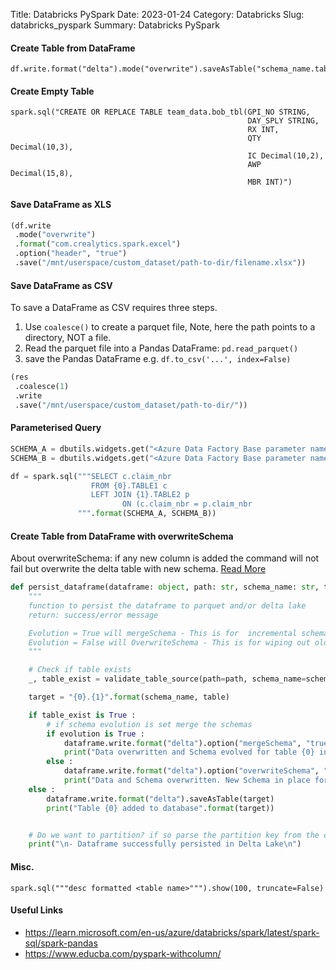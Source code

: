 Title: Databricks PySpark
Date: 2023-01-24
Category: Databricks
Slug: databricks_pyspark
Summary: Databricks PySpark


#### Create Table from DataFrame
```
df.write.format("delta").mode("overwrite").saveAsTable("schema_name.table_name")
```

#### Create Empty Table 
```
spark.sql("CREATE OR REPLACE TABLE team_data.bob_tbl(GPI_NO STRING, 
                                                     DAY_SPLY STRING, 
                                                     RX INT, 
                                                     QTY Decimal(10,3), 
                                                     IC Decimal(10,2), 
                                                     AWP Decimal(15,8), 
                                                     MBR INT)")
```

#### Save DataFrame as XLS
```python
(df.write
 .mode("overwrite")
 .format("com.crealytics.spark.excel")
 .option("header", "true")
 .save("/mnt/userspace/custom_dataset/path-to-dir/filename.xlsx"))
 ```

#### Save DataFrame as CSV

To save a DataFrame as CSV requires three steps. 

1. Use `coalesce()` to create a parquet file, Note, here the path points to a directory, NOT a file.
2. Read the parquet file into a Pandas DataFrame: `pd.read_parquet()`
3. save the Pandas DataFrame e.g. `df.to_csv('...', index=False)`

```python
(res
 .coalesce(1)
 .write
 .save("/mnt/userspace/custom_dataset/path-to-dir/"))
```

#### Parameterised Query

```python
SCHEMA_A = dbutils.widgets.get("<Azure Data Factory Base parameter name 1>")
SCHEMA_B = dbutils.widgets.get("<Azure Data Factory Base parameter name 2>")

df = spark.sql("""SELECT c.claim_nbr 
                  FROM {0}.TABLE1 c
                  LEFT JOIN {1}.TABLE2 p
                         ON (c.claim_nbr = p.claim_nbr 
               """.format(SCHEMA_A, SCHEMA_B))
```

#### Create Table from DataFrame with overwriteSchema

About overwriteSchema: if any new column is added the command will not fail but overwrite the delta table with new schema. 
[Read More](https://mungingdata.com/delta-lake/schema-enforcement-evolution-mergeschema-overwriteschema/)

```python
def persist_dataframe(dataframe: object, path: str, schema_name: str, table: str, evolution: bool = False) -> None :
    """
    function to persist the dataframe to parquet and/or delta lake
    return: success/error message

    Evolution = True will mergeSchema - This is for  incremental schema changes.
    Evolution = False will OverwriteSchema - This is for wiping out old schema for new schema
    """

    # Check if table exists
    _, table_exist = validate_table_source(path=path, schema_name=schema_name, table=table)

    target = "{0}.{1}".format(schema_name, table)

    if table_exist is True :
        # if schema evolution is set merge the schemas
        if evolution is True :
            dataframe.write.format("delta").option("mergeSchema", "true").mode("overwrite").saveAsTable(target)
            print("Data overwritten and Schema evolved for table {0} in database".format(target))
        else :
            dataframe.write.format("delta").option("overwriteSchema", "true").mode("overwrite").saveAsTable(target)
            print("Data and Schema overwritten. New Schema in place for table {0} in database".format(target))
    else :
        dataframe.write.format("delta").saveAsTable(target)
        print("Table {0} added to database".format(target))


    # Do we want to partition? if so parse the partition key from the config
    print("\n- Dataframe successfully persisted in Delta Lake\n")
```

#### Misc.
```
spark.sql("""desc formatted <table name>""").show(100, truncate=False)
```

#### Useful Links
* https://learn.microsoft.com/en-us/azure/databricks/spark/latest/spark-sql/spark-pandas
* https://www.educba.com/pyspark-withcolumn/
